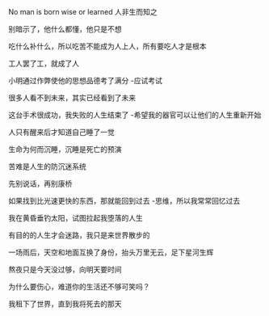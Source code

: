 No man is born wise or learned
人非生而知之


别暗示了，他什么都懂，他只是不想


吃什么补什么，所以吃苦不能成为人上人，所有要吃人才是根本

工人罢了工，就成了人


小明通过作弊使他的思想品德考了满分 -应试考试

很多人看不到未来，其实已经看到了未来

这台手术很成功，我失败的人生结束了 -希望我的器官可以让他们的人生重新开始


人只有醒来后才知道自己睡了一觉

生命为何而沉睡，沉睡是死亡的预演

苦难是人生的防沉迷系统

先别说话，再别康桥

如果找到比光速更快的东西，那就能回到过去 -思维，所以我常常回忆过去


我在黄昏垂钓太阳，试图拉起我堕落的人生

有目的的人生才会迷路，我只是来世界散步的

一场雨后，天空和地面互换了身份，抬头万里无云，足下星河生辉

熬夜只是今天没过够，向明天要时间

为什么要伤心，难道你的生活还不够可笑吗？

我租下了世界，直到我将死去的那天









